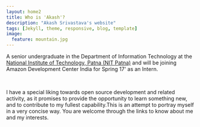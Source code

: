 ```yaml
---
layout: home2
title: Who is 'Akash'?
description: "Akash Srivastava's website"
tags: [Jekyll, theme, responsive, blog, template]
image:
  feature: mountain.jpg
---
```


A senior undergraduate in the Department of Information Technology at the <a href="http://nitp.ac.in/php/home.php" target="_blank">National Institute of Technology, Patna (NIT Patna)</a> and will be joining Amazon Development Center India for Spring 17' as an Intern. 

<br/>

I have a special liking towards open source development and related activity, as it promises to provide the opportunity to learn something new, and to contribute to my fullest capability.This is an attempt to portray myself in a very concise way. You are welcome through the links to know about me and my interests. 
<!---My detailed resume can be found <a href="https://github.com/Akash1684/akash1684.github.io/raw/master/assets/akash_cv.pdf" target="_blank">here</a>.-->

<!--<center><img src ="/assets/signature.jpg" /></center>-->
<br/>
<a class="twitter-timeline" data-lang="en" data-width="800" data-height="280" data-theme="dark" data-link-color="#9bd2f7" href="https://twitter.com/akash1684" data-chrome="noscrollbar"></a> <script async src="//platform.twitter.com/widgets.js" charset="utf-8"></script>



<!--![sig](/assets/signature.jpg)-->

